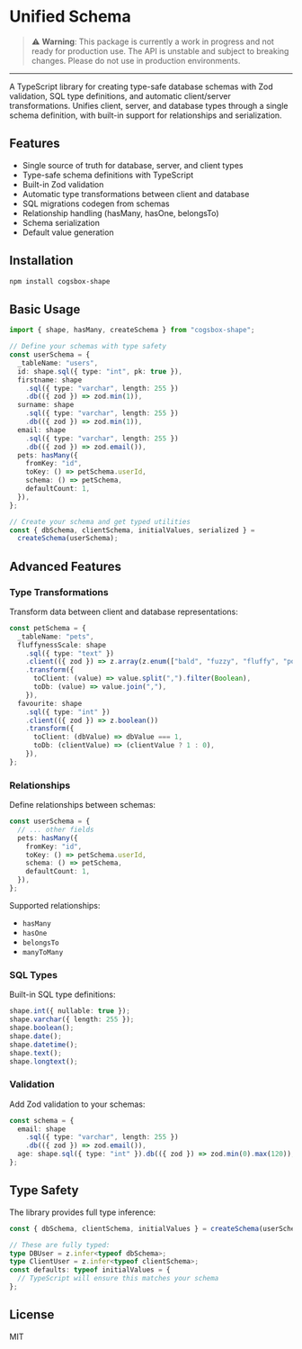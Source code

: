 # Unified Schema

> ⚠️ **Warning**: This package is currently a work in progress and not ready for production use. The API is unstable and subject to breaking changes. Please do not use in production environments.

---

A TypeScript library for creating type-safe database schemas with Zod validation, SQL type definitions, and automatic client/server transformations. Unifies client, server, and database types through a single schema definition, with built-in support for relationships and serialization.

## Features

- Single source of truth for database, server, and client types
- Type-safe schema definitions with TypeScript
- Built-in Zod validation
- Automatic type transformations between client and database
- SQL migrations codegen from schemas
- Relationship handling (hasMany, hasOne, belongsTo)
- Schema serialization
- Default value generation

## Installation

```bash
npm install cogsbox-shape
```

## Basic Usage

```typescript
import { shape, hasMany, createSchema } from "cogsbox-shape";

// Define your schemas with type safety
const userSchema = {
  _tableName: "users",
  id: shape.sql({ type: "int", pk: true }),
  firstname: shape
    .sql({ type: "varchar", length: 255 })
    .db(({ zod }) => zod.min(1)),
  surname: shape
    .sql({ type: "varchar", length: 255 })
    .db(({ zod }) => zod.min(1)),
  email: shape
    .sql({ type: "varchar", length: 255 })
    .db(({ zod }) => zod.email()),
  pets: hasMany({
    fromKey: "id",
    toKey: () => petSchema.userId,
    schema: () => petSchema,
    defaultCount: 1,
  }),
};

// Create your schema and get typed utilities
const { dbSchema, clientSchema, initialValues, serialized } =
  createSchema(userSchema);
```

## Advanced Features

### Type Transformations

Transform data between client and database representations:

```typescript
const petSchema = {
  _tableName: "pets",
  fluffynessScale: shape
    .sql({ type: "text" })
    .client(({ zod }) => z.array(z.enum(["bald", "fuzzy", "fluffy", "poof"])))
    .transform({
      toClient: (value) => value.split(",").filter(Boolean),
      toDb: (value) => value.join(","),
    }),
  favourite: shape
    .sql({ type: "int" })
    .client(({ zod }) => z.boolean())
    .transform({
      toClient: (dbValue) => dbValue === 1,
      toDb: (clientValue) => (clientValue ? 1 : 0),
    }),
};
```

### Relationships

Define relationships between schemas:

```typescript
const userSchema = {
  // ... other fields
  pets: hasMany({
    fromKey: "id",
    toKey: () => petSchema.userId,
    schema: () => petSchema,
    defaultCount: 1,
  }),
};
```

Supported relationships:

- `hasMany`
- `hasOne`
- `belongsTo`
- `manyToMany`

### SQL Types

Built-in SQL type definitions:

```typescript
shape.int({ nullable: true });
shape.varchar({ length: 255 });
shape.boolean();
shape.date();
shape.datetime();
shape.text();
shape.longtext();
```

### Validation

Add Zod validation to your schemas:

```typescript
const schema = {
  email: shape
    .sql({ type: "varchar", length: 255 })
    .db(({ zod }) => zod.email()),
  age: shape.sql({ type: "int" }).db(({ zod }) => zod.min(0).max(120)),
};
```

## Type Safety

The library provides full type inference:

```typescript
const { dbSchema, clientSchema, initialValues } = createSchema(userSchema);

// These are fully typed:
type DBUser = z.infer<typeof dbSchema>;
type ClientUser = z.infer<typeof clientSchema>;
const defaults: typeof initialValues = {
  // TypeScript will ensure this matches your schema
};
```

## License

MIT
